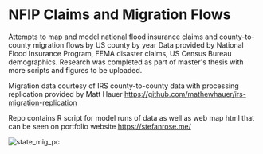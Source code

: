 # NFIP Claims and Migration Flows
Attempts to map and model national flood insurance claims and county-to-county migration flows by US county by year
Data provided by National Flood Insurance Program, FEMA disaster claims, US Census Bureau demographics. Research was completed as part of master's thesis with more scripts and figures to be uploaded.  

Migration data courtesy of IRS county-to-county data with processing replication provided by Matt Hauer https://github.com/mathewhauer/irs-migration-replication

Repo contains R script for model runs of data as well as web map html that can be seen on portfolio website https://stefanrose.me/

![state_mig_pc](https://user-images.githubusercontent.com/66924235/158677897-d508e029-359c-4145-9812-2f5804803d72.jpeg)
